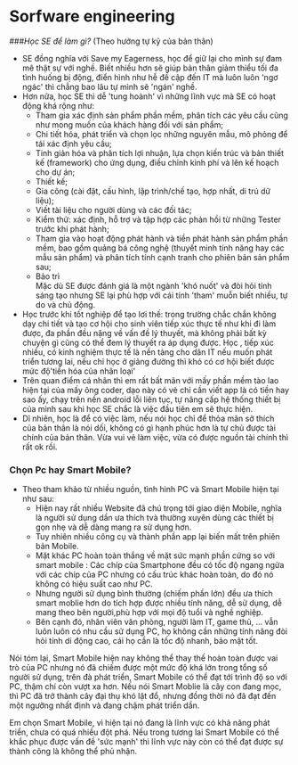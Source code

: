 # Sorfware engineering

###*Học SE để làm gì?*
(Theo hướng tự kỷ của bản thân) 
- SE đồng nghĩa với Save my Eagerness, học để giữ lại cho mình sự đam mê thật sự với nghề. Biết nhiều hơn sẽ giúp bản thân giảm thiểu tối đa tình huống bị động, điển hình như hễ đề cập đến IT mà luôn luôn 'ngơ ngác' thì chẳng bao lâu tự mình sẽ 'ngán' nghề. 
- Hơn nữa, học SE thì dễ 'tung hoành' vì những lĩnh vực mà SE có hoạt động khá rộng như:
  * Tham gia xác định sản phẩm phần mềm, phân tích các yêu cầu cũng như mong muốn của khách hàng đối với sản phẩm;
  * Chi tiết hóa, phát triển và chọn lọc những nguyên mẫu, mô phỏng để tái xác định yêu cầu;
  * Tinh giản hóa và phân tích lợi nhuận, lựa chọn kiến trúc và bản thiết kế (framework) cho ứng dụng, điều chỉnh kinh phí và lên kế hoạch cho dự án;
  * Thiết kế;
  * Gia công (cài đặt, cấu hình, lập trình/chế tạo, hợp nhất, di trú dữ liệu);
  * Viết tài liệu cho người dùng và các đối tác;
  * Kiểm thử: xác định, hỗ trợ và tập hợp các phản hồi từ những Tester trước khi phát hành;
  * Tham gia vào hoạt động phát hành và tiền phát hành sản phẩm phần mềm, bao gồm quảng bá công nghệ (thuyết minh tính năng hay các mẫu sản phẩm) và phân tích tính cạnh tranh cho phiên bản sản phẩm sau;
  * Bảo trì  
  Mặc dù SE được đánh giá là một ngành 'khó nuốt' và đòi hỏi tính sáng tạo nhưng SE lại phù hợp với cái tính 'tham' muỗn biết nhiều, tự do và chủ động.
- Học trước khi tốt nghiệp để tạo lơi thế: trong trường chắc chắn không dạy chi tiết và tạo cơ hội cho sinh viên tiếp xúc thực tế như khi đi làm được, đa phần đều nặng về vấn đề lý thuyết, mà không phải bất kỳ chuyện gì cũng có thể đem lý thuyết ra áp dụng được. Học , tiếp xúc nhiều, có kinh nghiệm thực tế là nền tảng cho dân IT nếu muốn phát triển tương lai, nếu chỉ học ở giảng đường thì khó có cơ hội biết được mức độ'tiến hóa của nhân loại'
- Trên quan điểm cá nhân thì em rất bất mãn với mấy phần mềm tào lao hiện tại của mấy ông coder, dạo này có vẻ chỉ cần viết app là có tiền hay sao ấy, chạy trên nền android lỗi liên tục, tự nâng cấp hệ thống thiết bị của mình sau khi học SE chắc là việc đầu tiên em sẽ thực hiện.
- Dĩ nhiên, học là để có việc làm, nếu nói học chỉ để thỏa mãn sở thích của bản thân là nói dối, không có gì hạnh phúc hơn là tự chủ được tài chính của bản thân. Vừa vui vẻ làm việc, vừa có được nguồn tài chính thì rất ok rồi. 

### Chọn Pc hay Smart Mobile?

- Theo tham khảo từ nhiều nguồn, tình hình PC và Smart Mobile hiện tại như sau:
  * Hiện nay rất nhiều Website đã chú trọng tới giao diện Mobile, nghĩa là người sử dụng dần ưa thích tvà thường xuyên dùng các thiết bị gọn nhẹ và dễ dàng mang ra sử dụng hơn.
  * Tuy nhiên nhiều công cụ và thành phần app lại biến mất trên phiên bản Mobile.
  * Mặt khác PC hoàn toàn thắng về mặt sức mạnh phần cứng so với smart mobile : Các chíp của Smartphone đều có tốc độ ngang ngửa với các chíp của PC nhưng có cấu trúc khác hoàn toàn, do đó nó không có hiệu suất cao như PC.
  * Nhưng người sử dụng bình thường (chiếm phần lớn) đều ưa thích smart moblie hơn do tích hợp được nhiều tính năng, dễ sử dụng, dễ mang theo bên người,phù hợp với mọi độ tuổi và nghề nghiệp.
  * Bên cạnh đó, nhân viên văn phòng, người làm IT, game thủ, ... vẫn luôn luôn có nhu cầu sử dụng PC, họ không cần những tính năng đòi hỏi tính di động cao, cái họ cần là tốc độ nhanh, bảo mật tốt.  
  
 Nói tóm lại, Smart Mobile hiện nay không thể thay thế hoàn toàn được vai trò của PC nhưng nó đã chiếm được một mức độ khá lớn trong tổng số người sử dụng, trên đà phát triển, Smart Mobile có thể đạt tới trình độ so với PC, thậm chí còn vượt xa hơn. Nếu nói Smart Moblie là cây con đang mọc, thì PC đã trở thành cây đại thụ khó lật đổ, nhưng đồng thời nó đã đạt đến một ngưỡng nhất định và đang chậm phát triển dần.  
 
 Em chọn Smart Mobile, vì hiện tại nó đang là lĩnh vực có khả năng phát triển, chưa có quá nhiều đột phá. Nếu trong tương lai Smart Mobile có thể khắc phục được vấn đề 'sức mạnh' thì lĩnh vực này còn có thể đạt được sự thành công là không thể phủ nhận.
  

